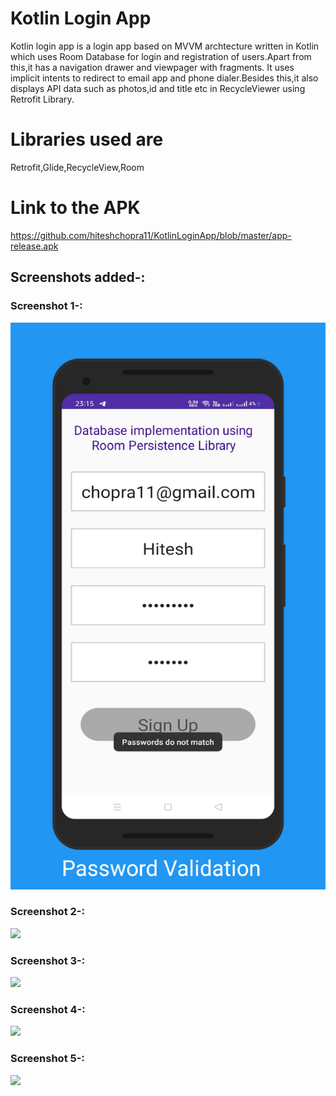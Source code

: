 # Kotlin Login App

Kotlin login app is a login app based on MVVM archtecture written in Kotlin which uses Room Database for login and registration of users.Apart from this,it has a navigation drawer and viewpager with fragments.
It uses implicit intents to redirect to email app and phone dialer.Besides this,it also displays API data such as photos,id and title etc in RecycleViewer using Retrofit Library.

# Libraries used are
Retrofit,Glide,RecycleView,Room

# Link to the APK
https://github.com/hiteshchopra11/KotlinLoginApp/blob/master/app-release.apk


## Screenshots added-:
### Screenshot 1-:
![](media./ss1.jpg)

### Screenshot 2-:
![](media./ss2.png)

### Screenshot 3-:
![](media./ss3.png)

### Screenshot 4-:
![](media./ss4.png)

### Screenshot 5-:
![](media./ss5.png)
